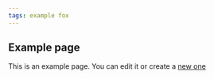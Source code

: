```yaml
---
tags: example fox
---
```

## Example page

This is an example page. You can edit it or create a [new one](new_page.md)
